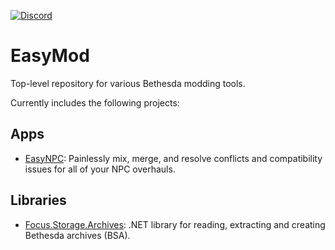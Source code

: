 [![Discord](https://discordapp.com/api/guilds/866079527256195112/widget.png)](https://discord.gg/5QHR3jKCHa)

# EasyMod

Top-level repository for various Bethesda modding tools.

Currently includes the following projects:

## Apps

* [EasyNPC](Focus.Apps.EasyNpc/): Painlessly mix, merge, and resolve conflicts and compatibility issues for all of your NPC overhauls.

## Libraries

* [Focus.Storage.Archives](Focus.Storage.Archives/): .NET library for reading, extracting and creating Bethesda archives (BSA). 